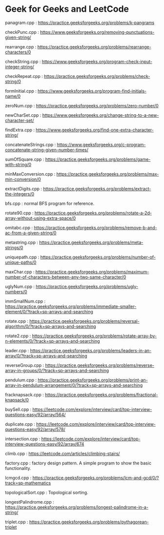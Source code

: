 # Geek for Geeks and LeetCode

panagram.cpp    : https://practice.geeksforgeeks.org/problems/k-pangrams

checkPunc.cpp   : https://www.geeksforgeeks.org/removing-punctuations-given-string/

rearrange.cpp   : https://practice.geeksforgeeks.org/problems/rearrange-characters/0

checkString.cpp : https://www.geeksforgeeks.org/program-check-input-integer-string/

checkRepeat.cpp : https://practice.geeksforgeeks.org/problems/check-string/0

formInitial.cpp : https://www.geeksforgeeks.org/program-find-initials-name/0

zeroNum.cpp : https://practice.geeksforgeeks.org/problems/zero-number/0

newCharSet.cpp : https://www.geeksforgeeks.org/change-string-to-a-new-character-set/

findExtra.cpp : https://www.geeksforgeeks.org/find-one-extra-character-string/

concatenateStrings.cpp : https://www.geeksforgeeks.org/c-program-concatenate-string-given-number-times/

sumOfSquare.cpp : https://practice.geeksforgeeks.org/problems/game-with-string/0

minMaxConversion.cpp : https://practice.geeksforgeeks.org/problems/max-min-conversion/0

extractDigits.cpp : https://practice.geeksforgeeks.org/problems/extract-the-integers/0

bfs.cpp : normal BFS program for reference. 

rotate90.cpp : https://practice.geeksforgeeks.org/problems/rotate-a-2d-array-without-using-extra-space/0

omitabc.cpp : https://practice.geeksforgeeks.org/problems/remove-b-and-ac-from-a-given-string/0

metastring.cpp : https://practice.geeksforgeeks.org/problems/meta-strings/0

uniquepath.cpp : https://practice.geeksforgeeks.org/problems/number-of-unique-paths/0

maxChar.cpp : https://practice.geeksforgeeks.org/problems/maximum-number-of-characters-between-any-two-same-character/0

uglyNum.cpp : https://practice.geeksforgeeks.org/problems/ugly-numbers/0

immSmallNum.cpp : https://practice.geeksforgeeks.org/problems/immediate-smaller-element/0/?track=sp-arrays-and-searching

rotate.cpp : https://practice.geeksforgeeks.org/problems/reversal-algorithm/0/?track=sp-arrays-and-searching 

rotate2.cpp : https://practice.geeksforgeeks.org/problems/rotate-array-by-n-elements/0/?track=sp-arrays-and-searching

leader.cpp : https://practice.geeksforgeeks.org/problems/leaders-in-an-array/0/?track=sp-arrays-and-searching

reverseGroup.cpp : https://practice.geeksforgeeks.org/problems/reverse-array-in-groups/0/?track=sp-arrays-and-searching

pendulum.cpp : https://practice.geeksforgeeks.org/problems/print-an-array-in-pendulum-arrangement/0/?track=sp-arrays-and-searching

fracknapsack.cpp : https://practice.geeksforgeeks.org/problems/fractional-knapsack/0

buySell.cpp : https://leetcode.com/explore/interview/card/top-interview-questions-easy/92/array/564/

duplicate.cpp : https://leetcode.com/explore/interview/card/top-interview-questions-easy/92/array/578/

intersection.cpp : https://leetcode.com/explore/interview/card/top-interview-questions-easy/92/array/674

climb.cpp : https://leetcode.com/articles/climbing-stairs/

factory.cpp : factory design pattern. A simple program to show the basic functionality.

lcmgcd.cpp : https://practice.geeksforgeeks.org/problems/lcm-and-gcd/0/?track=sp-mathematics

topologicalSort.cpp : Topological sorting.

longestPalindrome.cpp : https://practice.geeksforgeeks.org/problems/longest-palindrome-in-a-string/

triplet.cpp : https://practice.geeksforgeeks.org/problems/pythagorean-triplet
